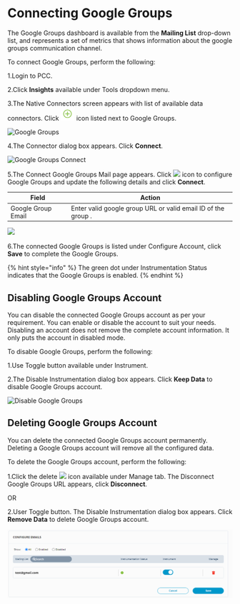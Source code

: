 # Connecting Google Groups

The Google Groups dashboard is available from the **Mailing List** drop-down list, and represents a set of metrics that shows information about the google groups communication channel.

To connect Google Groups, perform the following:

1.Login to PCC.

2.Click **Insights** available under Tools dropdown menu.

3.The Native Connectors screen appears with list of available data connectors. Click ![](../../../.gitbook/assets/Connect.png) icon listed next to Google Groups.

![Google Groups](../../../.gitbook/assets/Google\_Groups.png)

4.The Connector dialog box appears. Click **Connect**.

![Google Groups Connect](../../../.gitbook/assets/Google\_Connect.png)

5.The Connect Google Groups Mail page appears. Click ![](<../../../.gitbook/assets/Con\_Icon (1).png>) icon to configure Google Groups and update the following details and click **Connect**.

| Field              | Action                                                        |
| ------------------ | ------------------------------------------------------------- |
| Google Group Email | Enter valid google group URL or valid email ID of the group . |

![](../../../.gitbook/assets/Conect\_Google.png)

6.The connected Google Groups is listed under Configure Account, click **Save** to complete the Google Groups.

{% hint style="info" %}
The green dot under Instrumentation Status indicates that the Google Groups is enabled.
{% endhint %}

## Disabling Google Groups Account

You can disable the connected Google Groups account as per your requirement. You can enable or disable the account to suit your needs. Disabling an account does not remove the complete account information. It only puts the account in disabled mode.

To disable Google Groups, perform the following:

1.Use Toggle button available under Instrument.

2.The Disable Instrumentation dialog box appears. Click **Keep Data** to disable Google Groups account.

![Disable Google Groups](../../../.gitbook/assets/Google\_Disable.gif)

## Deleting Google Groups Account

You can delete the connected Google Groups account permanently. Deleting a Google Groups account will remove all the configured data.

To delete the Google Groups account, perform the following:

1.Click the delete ![](../../../.gitbook/assets/Delete\_Icon.png) icon available under Manage tab. The Disconnect Google Groups URL appears, click **Disconnect**.

OR

2.User Toggle button. The Disable Instrumentation dialog box appears. Click **Remove Data** to delete Google Groups account.

![Disconnect Google Groups](<../../../.gitbook/assets/Disconnect Google.gif>)
